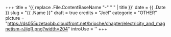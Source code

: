 +++
title = '{{ replace .File.ContentBaseName "-" " " | title }}'
date = {{ .Date }}
slug = "{{ .Name }}"
draft = true
credits = "Joël"
categorie = "OTHER"
picture = "https://ds055uzetaobb.cloudfront.net/brioche/chapter/electricity_and_magnetism-rJijqR.png?width=204"
introUse = ''
+++
